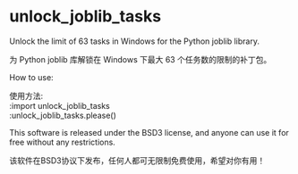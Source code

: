 # unlock_joblib_tasks

Unlock the limit of 63 tasks in Windows for the Python joblib library.

为 Python joblib 库解锁在 Windows 下最大 63 个任务数的限制的补丁包。

How to use:

使用方法:  
    :import unlock_joblib_tasks  
    :unlock_joblib_tasks.please()  

This software is released under the BSD3 license, and anyone can use it for free without any restrictions.

该软件在BSD3协议下发布，任何人都可无限制免费使用，希望对你有用！
